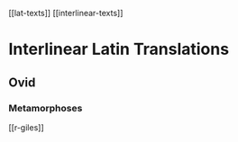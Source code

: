 [[lat-texts]] [[interlinear-texts]]
# Interlinear Latin Translations
## Ovid
### Metamorphoses
[[r-giles]]